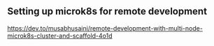 ## Setting up microk8s for remote development

https://dev.to/musabhusaini/remote-development-with-multi-node-microk8s-cluster-and-scaffold-4o1d
